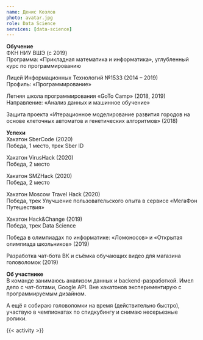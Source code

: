 ```yaml
---
name: Денис Козлов
photo: avatar.jpg
role: Data Science
services: [data-science]
---
```


<strong class="accent">Обучение</strong>  
ФКН НИУ ВШЭ (с 2019)  
Программа: «Прикладная математика и информатика», углубленный курс по программированию

Лицей Информационных Технологий №1533 (2014 – 2019)  
Профиль: «Программирование»

Летняя школа программирования «GoTo Camp» (2018, 2019)  
Направление: «Анализ данных и машинное обучение»

Защита проекта «Итерационное моделирование развития городов на основе клеточных автоматов и генетических алгоритмов» (2018)

<strong class="accent">Успехи</strong>  
Хакатон  SberCode (2020)  
Победа, 1 место, трек Sber ID

Хакатон  VirusHack (2020)  
Победа, 2 место

Хакатон  SMZHack (2020)  
Победа, 2 место

Хакатон Moscow Travel Hack (2020)  
Победа, трек Улучшение пользовательского опыта в сервисе «МегаФон Путешествия»

Хакатон Hack&Change (2019)  
Победа, трек Data Science

Победа в олимпиадах по информатике: «Ломоносов» и «Открытая олимпиада школьников» (2019)  

Разработка чат-бота ВК и съёмка обучающих видео для магазина головоломок (2019)

<strong class="accent">Об участнике</strong>  
В команде занимаюсь анализом данных и backend-разработкой. Имел дело с чат-ботами, Google API. Вне хакатонов экспериментирую с программируемым дизайном.  

А ещё я собираю головоломки на время (действительно быстро), участвую в чемпионатах по спидкубингу и снимаю несерьезные ролики.

{{< activity >}}